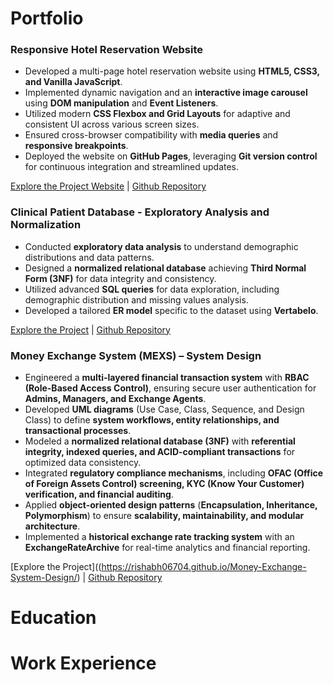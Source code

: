 # Portfolio

### Responsive Hotel Reservation Website  
- Developed a multi-page hotel reservation website using **HTML5, CSS3, and Vanilla JavaScript**.  
- Implemented dynamic navigation and an **interactive image carousel** using **DOM manipulation** and **Event Listeners**.  
- Utilized modern **CSS Flexbox and Grid Layouts** for adaptive and consistent UI across various screen sizes.  
- Ensured cross-browser compatibility with **media queries** and **responsive breakpoints**.  
- Deployed the website on **GitHub Pages**, leveraging **Git version control** for continuous integration and streamlined updates.  

[Explore the Project Website](https://rishabh06704.github.io/Hotel-Reservation-Website-Design/)   |   [Github Repository](https://github.com/rishabh06704/Hotel-Reservation-Website-Design)




### Clinical Patient Database - Exploratory Analysis and Normalization  
- Conducted **exploratory data analysis** to understand demographic distributions and data patterns.  
- Designed a **normalized relational database** achieving **Third Normal Form (3NF)** for data integrity and consistency.  
- Utilized advanced **SQL queries** for data exploration, including demographic distribution and missing values analysis.  
- Developed a tailored **ER model** specific to the dataset using **Vertabelo**.  

[Explore the Project](https://rishabh06704.github.io/clinical-patient-database-project/)   |   [Github Repository](https://github.com/rishabh06704/clinical-patient-database-project)



### Money Exchange System (MEXS) – System Design  
- Engineered a **multi-layered financial transaction system** with **RBAC (Role-Based Access Control)**, ensuring secure user authentication for **Admins, Managers, and Exchange Agents**.  
- Developed **UML diagrams** (Use Case, Class, Sequence, and Design Class) to define **system workflows, entity relationships, and transactional processes**.  
- Modeled a **normalized relational database (3NF)** with **referential integrity, indexed queries, and ACID-compliant transactions** for optimized data consistency.  
- Integrated **regulatory compliance mechanisms**, including **OFAC (Office of Foreign Assets Control) screening, KYC (Know Your Customer) verification, and financial auditing**.  
- Applied **object-oriented design patterns** (**Encapsulation, Inheritance, Polymorphism**) to ensure **scalability, maintainability, and modular architecture**.  
- Implemented a **historical exchange rate tracking system** with an **ExchangeRateArchive** for real-time analytics and financial reporting.  

[Explore the Project]((https://rishabh06704.github.io/Money-Exchange-System-Design/)   |   [Github Repository](https://github.com/rishabh06704/Money-Exchange-System-Design)




# Education

# Work Experience
